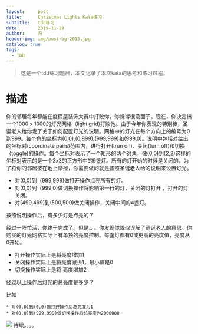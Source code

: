 ```yaml
---
layout:     post
title:      Christmas Lights Kata练习
subtitle:   tdd练习
date:       2019-11-29
author:     冯
header-img: img/post-bg-2015.jpg
catalog: true
tags:
  - TDD
---
```


> 这是一个tdd练习题目，本文记录了本次kata的思考和练习过程。

# 描述

你的邻居每年都能在度假屋装饰大赛中打败你，你觉得很没面子。现在，你决定搞一个1000 x 1000的灯光网格（light grid)打败他。由于今年你表现的特别棒，圣诞老人给你发了关于如何配置灯光的说明。网格中的灯光在每个方向上的编号为0到999。每个角的坐标为(0,0),(0,999),(999,999)和(999,0)。说明中包括对给出的坐标对(coordinate pairs)范围内，进行打开(trun on)、关闭(turn off)和切换（toggle)的操作。每个坐标对表示了一个矩形的两个对角，像(0,0)到(2,2)这样的坐标对表示的是一个3x3的正方形中的9盏灯。所有的灯开始的时候是关闭的。为了将你的邻居按在地上摩擦，你需要做的就是按照圣诞老人给的说明来设置灯光。

* 对(0,0)到（999,999)做打开操作点亮所有的灯。
* 对(0,0)到（999,0)做切换操作将影响第一行的灯，关闭的灯打开 ，打开的灯关闭。
* 对(499,499)到(500,500)做关闭操作，关闭中间的4盏灯。

按照说明操作后，有多少灯是点亮的？

经过一阵忙活，你终于完成了。但是。。。你发现你貌似误解了圣诞老人的意思。你购买的灯光网格实际上有单独的亮度控制。每盏灯都有0或更高的亮度值，亮度从0开始。

* 打开操作实际上是将亮度增加1
* 关闭操作实际上是将亮度减少1，最小值是0
* 切换操作实际上是将	亮度增加2

经过以上操作后灯光的总亮度是多少？

比如

	* 对(0,0)到(0,0)做打开操作后总亮度为1
	* 对(0,0)到(999,999)做切换操作后总亮度为2000000

![](https://ynfeng-blog.oss-cn-beijing.aliyuncs.com/default.jpg)
待续。。。。

